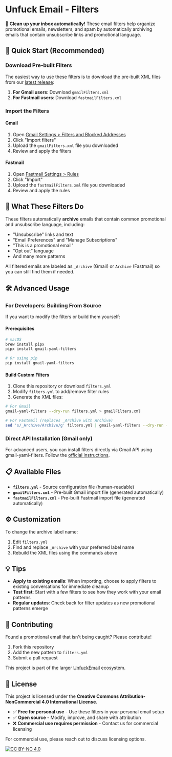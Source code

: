 # Unfuck Email - Filters

🧹 **Clean up your inbox automatically!** These email filters help organize promotional emails, newsletters, and spam by automatically archiving emails that contain unsubscribe links and promotional language.

## 🚀 Quick Start (Recommended)

### Download Pre-built Filters

The easiest way to use these filters is to download the pre-built XML files from our [latest release](https://github.com/stevenirby/unfuckemail/releases/latest):

1. **For Gmail users**: Download `gmailFilters.xml`
2. **For Fastmail users**: Download `fastmailFilters.xml`

### Import the Filters

#### Gmail
1. Open [Gmail Settings > Filters and Blocked Addresses](https://mail.google.com/mail/u/0/#settings/filters)
2. Click "Import filters"
3. Upload the `gmailFilters.xml` file you downloaded
4. Review and apply the filters

#### Fastmail
1. Open [Fastmail Settings > Rules](https://app.fastmail.com/settings/filters)
2. Click "Import"
3. Upload the `fastmailFilters.xml` file you downloaded
4. Review and apply the rules

## 🎯 What These Filters Do

These filters automatically **archive** emails that contain common promotional and unsubscribe language, including:

- "Unsubscribe" links and text
- "Email Preferences" and "Manage Subscriptions"
- "This is a promotional email"
- "Opt out" language
- And many more patterns

All filtered emails are labeled as `_Archive` (Gmail) or `Archive` (Fastmail) so you can still find them if needed.

## 🛠️ Advanced Usage

### For Developers: Building From Source

If you want to modify the filters or build them yourself:

#### Prerequisites
```bash
# macOS
brew install pipx
pipx install gmail-yaml-filters

# Or using pip
pip install gmail-yaml-filters
```

#### Build Custom Filters
1. Clone this repository or download `filters.yml`
2. Modify `filters.yml` to add/remove filter rules
3. Generate the XML files:

```bash
# For Gmail
gmail-yaml-filters --dry-run filters.yml > gmailFilters.xml

# For Fastmail (replaces _Archive with Archive)
sed 's/_Archive/Archive/g' filters.yml | gmail-yaml-filters --dry-run - > fastmailFilters.xml
```

### Direct API Installation (Gmail only)

For advanced users, you can install filters directly via Gmail API using gmail-yaml-filters. Follow the [official instructions](https://github.com/mesozoic/gmail-yaml-filters?tab=readme-ov-file#synchronization-via-gmail-api).

## 📋 Available Files

- **`filters.yml`** - Source configuration file (human-readable)
- **`gmailFilters.xml`** - Pre-built Gmail import file (generated automatically)
- **`fastmailFilters.xml`** - Pre-built Fastmail import file (generated automatically)

## ⚙️ Customization

To change the archive label name:
1. Edit `filters.yml`
2. Find and replace `_Archive` with your preferred label name
3. Rebuild the XML files using the commands above

## 💡 Tips

- **Apply to existing emails**: When importing, choose to apply filters to existing conversations for immediate cleanup
- **Test first**: Start with a few filters to see how they work with your email patterns
- **Regular updates**: Check back for filter updates as new promotional patterns emerge

## 🤝 Contributing

Found a promotional email that isn't being caught? Please contribute!

1. Fork this repository
2. Add the new pattern to `filters.yml`
3. Submit a pull request

This project is part of the larger [UnfuckEmail](https://github.com/stevenirby/unfuckemail) ecosystem.

## 📄 License

This project is licensed under the **Creative Commons Attribution-NonCommercial 4.0 International License**.

- ✅ **Free for personal use** - Use these filters in your personal email setup
- ✅ **Open source** - Modify, improve, and share with attribution
- ❌ **Commercial use requires permission** - Contact us for commercial licensing

For commercial use, please reach out to discuss licensing options.

[![CC BY-NC 4.0](https://licensebuttons.net/l/by-nc/4.0/88x31.png)](https://creativecommons.org/licenses/by-nc/4.0/)
